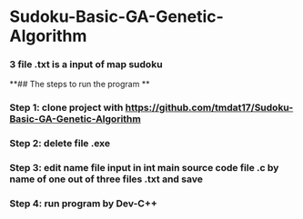# Sudoku-Basic-GA-Genetic-Algorithm
### 3 file .txt is a input of map sudoku
**## The steps to run the program **
### Step 1: clone project with https://github.com/tmdat17/Sudoku-Basic-GA-Genetic-Algorithm
### Step 2: delete file .exe
### Step 3: edit name file input in int main source code file .c by name of one out of three files .txt and save
### Step 4: run program by Dev-C++ 

